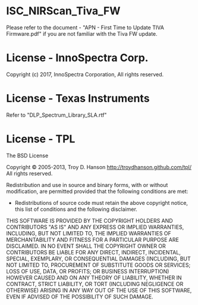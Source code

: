 # ISC_NIRScan_Tiva_FW

Please refer to the document - "APN - First Time to Update TIVA Firmware.pdf" if you are not familiar with the Tiva FW update.

# License - InnoSpectra Corp.

Copyright (c) 2017, InnoSpectra Corporation, All rights reserved.

# License - Texas Instruments

Refer to "DLP_Spectrum_Library_SLA.rtf"

# License - TPL

The BSD License

Copyright © 2005-2013, Troy D. Hanson http://troydhanson.github.com/tpl/ All rights reserved.

Redistribution and use in source and binary forms, with or without modification, are permitted provided that the following conditions are met:

* Redistributions of source code must retain the above copyright notice, this list of conditions and the following disclaimer.

THIS SOFTWARE IS PROVIDED BY THE COPYRIGHT HOLDERS AND CONTRIBUTORS "AS IS" AND ANY EXPRESS OR IMPLIED WARRANTIES, INCLUDING, BUT NOT LIMITED TO, THE IMPLIED WARRANTIES OF MERCHANTABILITY AND FITNESS FOR A PARTICULAR PURPOSE ARE DISCLAIMED. IN NO EVENT SHALL THE COPYRIGHT OWNER OR CONTRIBUTORS BE LIABLE FOR ANY DIRECT, INDIRECT, INCIDENTAL, SPECIAL, EXEMPLARY, OR CONSEQUENTIAL DAMAGES (INCLUDING, BUT NOT LIMITED TO, PROCUREMENT OF SUBSTITUTE GOODS OR SERVICES; LOSS OF USE, DATA, OR PROFITS; OR BUSINESS INTERRUPTION) HOWEVER CAUSED AND ON ANY THEORY OF LIABILITY, WHETHER IN CONTRACT, STRICT LIABILITY, OR TORT (INCLUDING NEGLIGENCE OR OTHERWISE) ARISING IN ANY WAY OUT OF THE USE OF THIS SOFTWARE, EVEN IF ADVISED OF THE POSSIBILITY OF SUCH DAMAGE.
